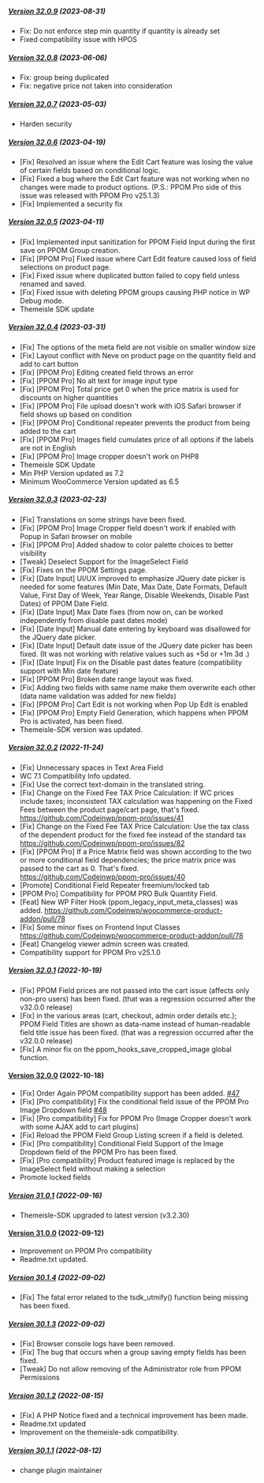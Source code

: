 ##### [Version 32.0.9](https://github.com/Codeinwp/woocommerce-product-addon/compare/v32.0.8...v32.0.9) (2023-08-31)

- Fix: Do not enforce step min quantity if quantity is already set
- Fixed compatibility issue with HPOS

##### [Version 32.0.8](https://github.com/Codeinwp/woocommerce-product-addon/compare/v32.0.7...v32.0.8) (2023-06-06)

- Fix: group being duplicated
- Fix: negative price not taken into consideration

##### [Version 32.0.7](https://github.com/Codeinwp/woocommerce-product-addon/compare/v32.0.6...v32.0.7) (2023-05-03)

- Harden security

##### [Version 32.0.6](https://github.com/Codeinwp/woocommerce-product-addon/compare/v32.0.5...v32.0.6) (2023-04-19)

- [Fix] Resolved an issue where the Edit Cart feature was losing the value of certain fields based on conditional logic.
- [Fix] Fixed a bug where the Edit Cart feature was not working when no changes were made to product options. (P.S.: PPOM Pro side of this issue was released with PPOM Pro v25.1.3)
- [Fix] Implemented a security fix

##### [Version 32.0.5](https://github.com/Codeinwp/woocommerce-product-addon/compare/v32.0.4...v32.0.5) (2023-04-11)

* [Fix] Implemented input sanitization for PPOM Field Input during the first save on PPOM Group creation.
* [Fix] [PPOM Pro] Fixed issue where Cart Edit feature caused loss of field selections on product page.
* [Fix] Fixed issue where duplicated button failed to copy field unless renamed and saved.
* [Fix] Fixed issue with deleting PPOM groups causing PHP notice in WP Debug mode.
* Themeisle SDK update

##### [Version 32.0.4](https://github.com/Codeinwp/woocommerce-product-addon/compare/v32.0.3...v32.0.4) (2023-03-31)

- [Fix] The options of the meta field are not visible on smaller window size
- [Fix] Layout conflict with Neve on product page on the quantity field and add to cart button
- [Fix] [PPOM Pro] Editing created field throws an error
- [Fix] [PPOM Pro] No alt text for image input type
- [Fix] [PPOM Pro] Total price get 0 when the price matrix is used for discounts on higher quantities
- [Fix] [PPOM Pro] File upload doesn't work with iOS Safari browser if field shows up based on condition
- [Fix] [PPOM Pro] Conditional repeater prevents the product from being added to the cart
- [Fix] [PPOM Pro] Images field cumulates price of all options if the labels are not in English
- [Fix] [PPOM Pro] Image cropper doesn't work on PHP8
- Themeisle SDK Update
- Min PHP Version updated as 7.2
- Minimum WooCommerce Version updated as 6.5

##### [Version 32.0.3](https://github.com/Codeinwp/woocommerce-product-addon/compare/v32.0.2...v32.0.3) (2023-02-23)

- [Fix] Translations on some strings have been fixed.
- [Fix] [PPOM Pro] Image Cropper field doesn't work if enabled with Popup in Safari browser on mobile
- [Fix] [PPOM Pro] Added shadow to color palette choices to better visibility
- [Tweak] Deselect Support for the ImageSelect Field
- [Fix] Fixes on the PPOM Settings page.
- [Fix] [Date Input] UI/UX improved to emphasize JQuery date picker is needed for some features (Min Date, Max Date, Date Formats, Default Value, First Day of Week, Year Range, Disable Weekends, Disable Past Dates) of PPOM Date Field.
- [Fix] [Date Input] Max Date fixes (from now on, can be worked independently from disable past dates mode)
- [Fix] [Date Input] Manual date entering by keyboard was disallowed for the JQuery date picker.
- [Fix] [Date Input] Default date issue of the JQuery date picker has been fixed. (It was not working with relative values such as +5d or +1m 3d .)
- [Fix] [Date Input] Fix on the Disable past dates feature (compatibility support with Min date feature)
- [Fix] [PPOM Pro] Broken date range layout was fixed.
- [Fix] Adding two fields with same name make them overwrite each other (data name validation was added for new fields)
- [Fix] [PPOM Pro] Cart Edit is not working when Pop Up Edit is enabled
- [Fix] [PPOM Pro] Empty Field Generation, which happens when PPOM Pro is activated, has been fixed.
- Themeisle-SDK version was updated.

##### [Version 32.0.2](https://github.com/Codeinwp/woocommerce-product-addon/compare/v32.0.1...v32.0.2) (2022-11-24)

- [Fix] Unnecessary spaces in Text Area Field
- WC 7.1 Compatibility Info updated.
- [Fix] Use the correct text-domain in the translated string.
- [Fix] Change on the Fixed Fee TAX Price Calculation: If WC prices include taxes; inconsistent TAX calculation was happening on the Fixed Fees between the product page/cart page, that's fixed. https://github.com/Codeinwp/ppom-pro/issues/41
- [Fix] Change on the Fixed Fee TAX Price Calculation: Use the tax class of the dependent product for the fixed fee instead of the standard tax https://github.com/Codeinwp/ppom-pro/issues/82
- [Fix] [PPOM Pro] If a Price Matrix field was shown according to the two or more conditional field dependencies; the price matrix price was passed to the cart as 0. That's fixed. https://github.com/Codeinwp/ppom-pro/issues/40
- [Promote] Conditional Field Repeater freemium/locked tab
- [PPOM Pro] Compatibility for PPOM PRO Bulk Quantity Field.
- [Feat] New WP Filter Hook (ppom_legacy_input_meta_classes) was added. https://github.com/Codeinwp/woocommerce-product-addon/pull/78
- [Fix] Some minor fixes on Frontend Input Classes https://github.com/Codeinwp/woocommerce-product-addon/pull/78
- [Feat] Changelog viewer admin screen was created.
- Compatibility support for PPOM Pro v25.1.0

##### [Version 32.0.1](https://github.com/Codeinwp/woocommerce-product-addon/compare/v32.0.0...v32.0.1) (2022-10-19)

- [Fix] PPOM Field prices are not passed into the cart issue (affects only non-pro users) has been fixed. (that was a regression occurred after the v32.0.0 release)
- [Fix] in the various areas (cart, checkout, admin order details etc.); PPOM Field Titles are shown as data-name instead of human-readable field title issue has been fixed. (that was a regression occurred after the v32.0.0 release)
- [Fix] A minor fix on the ppom_hooks_save_cropped_image global function.

#### [Version 32.0.0](https://github.com/Codeinwp/woocommerce-product-addon/compare/v31.0.1...v32.0.0) (2022-10-18)


- [Fix] Order Again PPOM compatibility support has been added. [#47](https://github.com/Codeinwp/woocommerce-product-addon/issues/47) 
- [Fix] [Pro compatibility] Fix the conditional field issue of the PPOM Pro Image Dropdown field [#48](https://github.com/Codeinwp/woocommerce-product-addon/issues/48) 
- [Fix] [Pro compatibility] Fix for PPOM Pro (Image Cropper doesn't work with some AJAX add to cart plugins)
- [Fix] Reload the PPOM Field Group Listing screen if a field is deleted.
- [Fix] [Pro compatibility] Conditional Field Support of the Image Dropdown field of the PPOM Pro has been fixed.
- [Fix] [Pro compatibility] Product featured image is replaced by the ImageSelect field without making a selection
- Promote locked fields

##### [Version 31.0.1](https://github.com/Codeinwp/woocommerce-product-addon/compare/v31.0.0...v31.0.1) (2022-09-16)

- Themeisle-SDK upgraded to latest version (v3.2.30)

#### [Version 31.0.0](https://github.com/Codeinwp/woocommerce-product-addon/compare/v30.1.4...v31.0.0) (2022-09-12)

- Improvement on PPOM Pro compatibility
- Readme.txt updated.

##### [Version 30.1.4](https://github.com/Codeinwp/woocommerce-product-addon/compare/v30.1.3...v30.1.4) (2022-09-02)

- [Fix] The fatal error related to the tsdk_utmify() function being missing has been fixed.

##### [Version 30.1.3](https://github.com/Codeinwp/woocommerce-product-addon/compare/v30.1.2...v30.1.3) (2022-09-02)

- [Fix] Browser console logs have been removed.
- [Fix] The bug that occurs when a group saving empty fields has been fixed.
- [Tweak] Do not allow removing of the Administrator role from PPOM Permissions

##### [Version 30.1.2](https://github.com/Codeinwp/woocommerce-product-addon/compare/v30.1.1...v30.1.2) (2022-08-15)

- [Fix] A PHP Notice fixed and a technical improvement has been made.
- Readme.txt updated
- Improvement on the themeisle-sdk compatibility.

##### [Version 30.1.1](https://github.com/Codeinwp/woocommerce-product-addon/compare/v30.1.0...v30.1.1) (2022-08-12)

- change plugin maintainer
